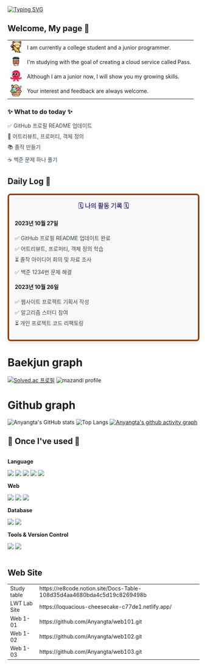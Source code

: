 [![Typing SVG](https://readme-typing-svg.demolab.com?font=Fira+Code&weight=500&size=30&duration=2000&pause=1000&color=F7F7F7&background=000000&multiline=true&width=500&height=100&lines=Welcome+to+my+webpage;Thank+you+for+your+interest)](https://git.io/typing-svg)

## Welcome, My page 👋

<table>
  <tr>
    <td><img src="./images/kitty.png" width="30" height="30"></td>
    <td>I am currently a college student and a junior programmer.</td>
  </tr>
  <tr>
    <td><img src="./images/coffee-cup.png" width="30" height="30"></td>
    <td>
        I'm studying with the goal of creating a cloud service called Pass.</td>
  </tr>
  <tr>
    <td><img src="./images/smiling.png" width="30" height="30"></td>
    <td>Although I am a junior now, I will show you my growing skills.</td>
  </tr>
    <tr>
    <td><img src="./images/ice-cream.png" width="30" height="30"></td>
    <td>Your interest and feedback are always welcome.</td>
  </tr>
</table>

<div>
    <h3>✨ What to do today ✨</h3>
    <ul style="list-style-type: none; padding-left: 0;">
        <li style="margin-bottom: 8px; color: #36454F;">✅ GitHub 프로필 README 업데이트</li>
        <li style="margin-bottom: 8px; color: #36454F;">📝 어트리뷰트, 프로퍼티, 객체 정의</li>
        <li style="margin-bottom: 8px; color: #36454F;">📚 졸작 만들기</li>
        <li style="color: #36454F;">☕ 백준 문제 하나 풀기</li>
    </ul>
</div>

## Daily Log 📝
<div style="
    background-color: #F8F8F8; /* 아주 연한 회색 배경 */
    border: 4px solid #8B4513; /* 굵은 갈색 테두리 */
    border-radius: 8px; /* 둥근 모서리 */
    padding: 15px; /* 내부 여백 */
    margin-top: 20px;
    margin-bottom: 30px;
    box-shadow: 0 4px 8px rgba(0,0,0,0.1); /* 은은한 그림자 */
">
    <h3 style="text-align: center; color: #483D8B; margin-top: 0;">🗓️ 나의 활동 기록 🗓️</h3>
    <h4>2023년 10월 27일</h4>
    <ul style="list-style-type: none; padding-left: 0;">
        <li style="margin-bottom: 8px; color: #36454F;">✅ GitHub 프로필 README 업데이트 완료</li>
        <li style="margin-bottom: 8px; color: #36454F;">✅ 어트리뷰트, 프로퍼티, 객체 정의 학습</li>
        <li style="margin-bottom: 8px; color: #36454F;">⏳ 졸작 아이디어 회의 및 자료 조사</li>
        <li style="color: #36454F;">✅ 백준 1234번 문제 해결</li>
    </ul>
    <h4>2023년 10월 26일</h4>
    <ul style="list-style-type: none; padding-left: 0;">
        <li style="margin-bottom: 8px; color: #36454F;">✅ 웹사이트 프로젝트 기획서 작성</li>
        <li style="margin-bottom: 8px; color: #36454F;">✅ 알고리즘 스터디 참여</li>
        <li style="color: #36454F;">⏳ 개인 프로젝트 코드 리팩토링</li>
    </ul>
</div>




<h1>Baekjun graph</h1>

[![Solved.ac 프로필](http://mazassumnida.wtf/api/generate_badge?boj=dldnjsxkr852)](https://solved.ac/profile/dldnjsxkr852)
![mazandi profile](http://mazandi.herokuapp.com/api?handle=dldnjsxkr852&theme=warm)

<h1>Github graph</h1>

![Anyangta's GitHub stats](https://github-readme-stats.vercel.app/api?username=Anyangta&show_icons=true&theme=transparent)
![Top Langs](https://github-readme-stats.vercel.app/api/top-langs/?username=Anyangta)
[![Anyangta's github activity graph](https://github-readme-activity-graph.vercel.app/graph?username=Anyangta&theme=dracula)](https://github.com/ashutosh00710/github-readme-activity-graph)

## 🔨 Once I've used 🔨
<div style="display:flex; flex-direction:column; align-items:flex-start;">
    <!-- Language -->
    <p><strong>Language</strong></p>
    <div>
      <img src="https://img.shields.io/badge/java-007396?style=for-the-badge&logo=java&logoColor=white">
      <img src="https://img.shields.io/badge/c++-00599C?style=for-the-badge&logo=c%2B%2B&logoColor=white">
      <img src="https://img.shields.io/badge/python-3776AB?style=for-the-badge&logo=python&logoColor=white">
      <img src="https://img.shields.io/badge/c%23-512BD4?style=for-the-badge&logo=csharp&logoColor=white">
      <img src="https://img.shields.io/badge/c-A8B9CC?style=for-the-badge&logo=c&logoColor=white">
    </div>
    <!-- Web -->
    <p><strong>Web</strong></p>
    <div>
      <img src="https://img.shields.io/badge/html5-E34F26?style=for-the-badge&logo=html5&logoColor=white">
      <img src="https://img.shields.io/badge/css-1572B6?style=for-the-badge&logo=css3&logoColor=white">
      <img src="https://img.shields.io/badge/scss-CC6699?style=for-the-badge&logo=sass&logoColor=white">
    </div>
    <!-- Database -->
    <p><strong>Database</strong></p>
    <div>
        <img src="https://img.shields.io/badge/mysql-4479A1?style=for-the-badge&logo=mysql&logoColor=white">
        <img src="https://img.shields.io/badge/firebase-FFCA28?style=for-the-badge&logo=firebase&logoColor=white">
    </div>
    <!-- Tools & Version Control -->
    <p><strong>Tools & Version Control</strong></p>
    <div>
      <img src="https://img.shields.io/badge/github-181717?style=for-the-badge&logo=github&logoColor=white">
      <img src="https://img.shields.io/badge/git-F05032?style=for-the-badge&logo=git&logoColor=white">
    </div>
</div><br>

## Web Site
  <table>
    <tr>
      <td>Study table</td>
      <td>https://re8code.notion.site/Docs-Table-108d35d4aa4680bda4c5d19c8269498b</td>
    </tr>
    <tr>
      <td>LWT Lab Site</td>
      <td>https://loquacious-cheesecake-c77de1.netlify.app/</td>
    </tr>
    <tr>
      <td>Web 1-01</td>
      <td>https://github.com/Anyangta/web101.git</td>
    </tr>
    <tr>
      <td>Web 1-02</td>
      <td>
          https://github.com/Anyangta/web102.git</td>
    </tr>
    <tr>
      <td>Web 1-03</td>
      <td>https://github.com/Anyangta/web103.git</td>
    </tr>
  </table>
</div>

